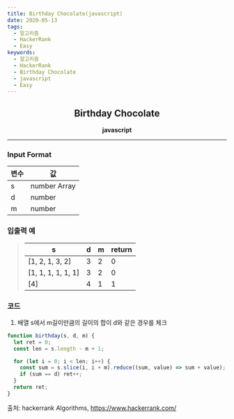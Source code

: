 ```yaml
---
title: Birthday Chocolate(javascript)
date: 2020-05-13
tags:
  - 알고리즘
  - HackerRank
  - Easy
keywords:
  - 알고리즘
  - HackerRank
  - Birthday Chocolate
  - javascript
  - Easy
---
```


## <center>Birthday Chocolate</center>

**<center>javascript</center>**

---

### Input Format

| 변수 | 값           |
| ---- | ------------ |
| s    | number Array |
| d    | number       |
| m    | number       |

### 입출력 예

> | s                  | d   | m   | return |
> | ------------------ | --- | --- | ------ |
> | [1, 2, 1, 3, 2]    | 3   | 2   | 0      |
> | [1, 1, 1, 1, 1, 1] | 3   | 2   | 0      |
> | [4]                | 4   | 1   | 1      |

### 코드

1. 배열 s에서 m길이만큼의 길이의 합이 d와 같은 경우를 체크

```javascript
function birthday(s, d, m) {
  let ret = 0;
  const len = s.length - m + 1;

  for (let i = 0; i < len; i++) {
    const sum = s.slice(i, i + m).reduce((sum, value) => sum + value);
    if (sum == d) ret++;
  }
  return ret;
}
```

출처: hackerrank Algorithms, https://www.hackerrank.com/
